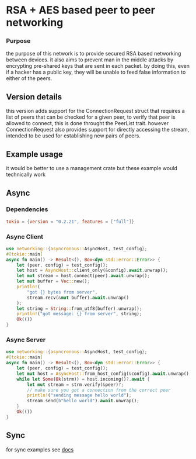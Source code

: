 # RSA + AES based peer to peer networking
### Purpose
the purpose of this network is to provide secured RSA based networking between devices. it also aims to prevent man in the middle attacks by encrypting pre-shared keys that are sent in each packet. by doing this, even if a hacker has a public key, they will be unable to feed false information to either of the peers.

## Version details

this version adds support for the ConnectionRequest struct that requires a list of peers that can be checked for a given peer, to verify that peer is allowed to connect, this is done throught the PeerList trait. however ConnectionRequest also provides support for directly accessing the stream, intended to be used for establishing new pairs of peers.
## Example usage

it would be better to use a management crate but these example would technically work

## Async

### Dependencies

```toml
tokio = {version = "0.2.21", features = ["full"]}
```

### Async Client
```rust
use networking::{asyncronous::AsyncHost, test_config};
#[tokio::main]
async fn main() -> Result<(), Box<dyn std::error::Error>> {
    let (peer, config) = test_config();
    let host = AsyncHost::client_only(&config).await.unwrap();
    let mut stream = host.connect(peer).await.unwrap();
    let mut buffer = Vec::new();
    println!(
        "got {} bytes from server",
        stream.recv(&mut buffer).await.unwrap()
    );
    let string = String::from_utf8(buffer).unwrap();
    println!("got message: {} from server", string);
    Ok(())
}
```
### Async Server
```rust
use networking::{asyncronous::AsyncHost, test_config};
#[tokio::main]
async fn main() -> Result<(), Box<dyn std::error::Error>> {
    let (peer, config) = test_config();
    let mut host = AsyncHost::from_host_config(&config).await.unwrap();
    while let Some(Ok(strm)) = host.incoming()?.await {
        let mut stream = strm.verify(&peer)?;
        // make sure you got a connection from the correct peer
        println!("sending message hello world");
        stream.send(b"hello world").await.unwrap();
    }
    Ok(())
}
```
## Sync

for sync examples see <a href="https://docs.rs/networking/0.1.4/networking">docs</a>